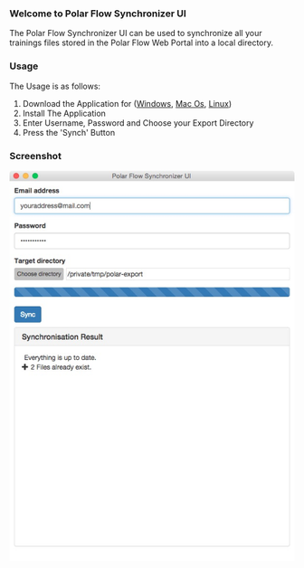 ### Welcome to Polar Flow Synchronizer UI
The Polar Flow Synchronizer UI can be used to synchronize all your trainings files stored in the Polar Flow Web Portal into a local directory.


### Usage
The Usage is as follows:

1. Download the Application for ([Windows](https://github.com/speedskater/PolarFlowSynchronizerUI/releases/download/1.0.1/PolarFlowSynchronizerInstaller.exe), [Mac Os](https://github.com/speedskater/PolarFlowSynchronizerUI/releases/download/1.0.1/PolarFlowSynchronizer.dmg), [Linux](https://github.com/speedskater/PolarFlowSynchronizerUI/releases/download/1.0.1/PolarFlowSynchronizer64.tar.gz))
2. Install The Application
3. Enter Username, Password and Choose your Export Directory
4. Press the 'Synch' Button

### Screenshot

![Screenshot](/images/ScreenshotPolarFlowSynchronizerUI.jpg?raw=true)
